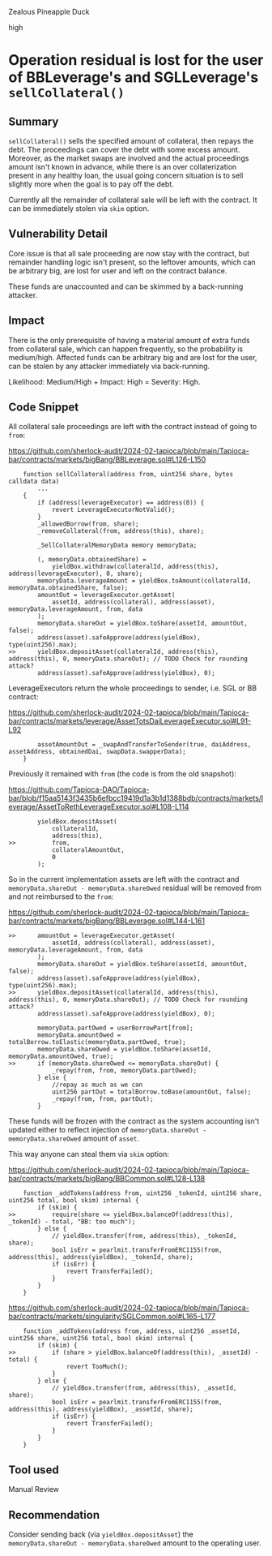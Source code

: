 Zealous Pineapple Duck

high

# Operation residual is lost for the user of BBLeverage's and SGLLeverage's `sellCollateral()`

## Summary

`sellCollateral()` sells the specified amount of collateral, then repays the debt. The proceedings can cover the debt with some excess amount. Moreover, as the market swaps are involved and the actual proceedings amount isn't known in advance, while there is an over collaterization present in any healthy loan, the usual going concern situation is to sell slightly more when the goal is to pay off the debt.

Currently all the remainder of collateral sale will be left with the contract. It can be immediately stolen via `skim` option.

## Vulnerability Detail

Core issue is that all sale proceeding are now stay with the contract, but remainder handling logic isn't present, so the leftover amounts, which can be arbitrary big, are lost for user and left on the contract balance.

These funds are unaccounted and can be skimmed by a back-running attacker.

## Impact

There is the only prerequisite of having a material amount of extra funds from collateral sale, which can happen frequently, so the probability is medium/high. Affected funds can be arbitrary big and are lost for the user, can be stolen by any attacker immediately via back-running. 

Likelihood: Medium/High + Impact: High = Severity: High.

## Code Snippet

All collateral sale proceedings are left with the contract instead of going to `from`:

https://github.com/sherlock-audit/2024-02-tapioca/blob/main/Tapioca-bar/contracts/markets/bigBang/BBLeverage.sol#L126-L150

```solidity
    function sellCollateral(address from, uint256 share, bytes calldata data)
        ...
    {
        if (address(leverageExecutor) == address(0)) {
            revert LeverageExecutorNotValid();
        }
        _allowedBorrow(from, share);
        _removeCollateral(from, address(this), share);

        _SellCollateralMemoryData memory memoryData;

        (, memoryData.obtainedShare) =
            yieldBox.withdraw(collateralId, address(this), address(leverageExecutor), 0, share);
        memoryData.leverageAmount = yieldBox.toAmount(collateralId, memoryData.obtainedShare, false);
        amountOut = leverageExecutor.getAsset(
            assetId, address(collateral), address(asset), memoryData.leverageAmount, from, data
        );
        memoryData.shareOut = yieldBox.toShare(assetId, amountOut, false);
        address(asset).safeApprove(address(yieldBox), type(uint256).max);
>>      yieldBox.depositAsset(collateralId, address(this), address(this), 0, memoryData.shareOut); // TODO Check for rounding attack?
        address(asset).safeApprove(address(yieldBox), 0);
```

LeverageExecutors return the whole proceedings to sender, i.e. SGL or BB contract:

https://github.com/sherlock-audit/2024-02-tapioca/blob/main/Tapioca-bar/contracts/markets/leverage/AssetTotsDaiLeverageExecutor.sol#L91-L92

```solidity
        assetAmountOut = _swapAndTransferToSender(true, daiAddress, assetAddress, obtainedDai, swapData.swapperData);
    }
```

Previously it remained with `from` (the code is from the old snapshot):

https://github.com/Tapioca-DAO/Tapioca-bar/blob/f15aa5143f3435b6efbcc19419d1a3b1d1388bdb/contracts/markets/leverage/AssetToRethLeverageExecutor.sol#L108-L114

```
        yieldBox.depositAsset(
            collateralId,
            address(this),
>>          from,
            collateralAmountOut,
            0
        );
```

So in the current implementation assets are left with the contract and `memoryData.shareOut - memoryData.shareOwed` residual will be removed from and not reimbursed to the `from`:

https://github.com/sherlock-audit/2024-02-tapioca/blob/main/Tapioca-bar/contracts/markets/bigBang/BBLeverage.sol#L144-L161

```solidity
>>      amountOut = leverageExecutor.getAsset(
            assetId, address(collateral), address(asset), memoryData.leverageAmount, from, data
        );
        memoryData.shareOut = yieldBox.toShare(assetId, amountOut, false);
        address(asset).safeApprove(address(yieldBox), type(uint256).max);
>>      yieldBox.depositAsset(collateralId, address(this), address(this), 0, memoryData.shareOut); // TODO Check for rounding attack?
        address(asset).safeApprove(address(yieldBox), 0);

        memoryData.partOwed = userBorrowPart[from];
        memoryData.amountOwed = totalBorrow.toElastic(memoryData.partOwed, true);
        memoryData.shareOwed = yieldBox.toShare(assetId, memoryData.amountOwed, true);
>>      if (memoryData.shareOwed <= memoryData.shareOut) {
            _repay(from, from, memoryData.partOwed);
        } else {
            //repay as much as we can
            uint256 partOut = totalBorrow.toBase(amountOut, false);
            _repay(from, from, partOut);
        }
```

These funds will be frozen with the contract as the system accounting isn't updated either to reflect injection of `memoryData.shareOut - memoryData.shareOwed` amount of `asset`.

This way anyone can steal them via `skim` option:

https://github.com/sherlock-audit/2024-02-tapioca/blob/main/Tapioca-bar/contracts/markets/bigBang/BBCommon.sol#L128-L138

```solidity
    function _addTokens(address from, uint256 _tokenId, uint256 share, uint256 total, bool skim) internal {
        if (skim) {
>>          require(share <= yieldBox.balanceOf(address(this), _tokenId) - total, "BB: too much");
        } else {
            // yieldBox.transfer(from, address(this), _tokenId, share);
            bool isErr = pearlmit.transferFromERC1155(from, address(this), address(yieldBox), _tokenId, share);
            if (isErr) {
                revert TransferFailed();
            }
        }
    }
```

https://github.com/sherlock-audit/2024-02-tapioca/blob/main/Tapioca-bar/contracts/markets/singularity/SGLCommon.sol#L165-L177

```solidity
    function _addTokens(address from, address, uint256 _assetId, uint256 share, uint256 total, bool skim) internal {
        if (skim) {
>>          if (share > yieldBox.balanceOf(address(this), _assetId) - total) {
                revert TooMuch();
            }
        } else {
            // yieldBox.transfer(from, address(this), _assetId, share);
            bool isErr = pearlmit.transferFromERC1155(from, address(this), address(yieldBox), _assetId, share);
            if (isErr) {
                revert TransferFailed();
            }
        }
    }
```

## Tool used

Manual Review

## Recommendation

Consider sending back (via `yieldBox.depositAsset`) the `memoryData.shareOut - memoryData.shareOwed` amount to the operating user.